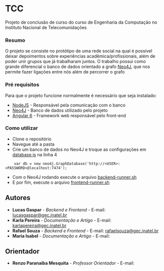 # TCC

Projeto de conclusão de curso do curso de Engenharia da Computação no Instituto Nacional de Telecomunidações

### Resumo

O projeto se consiste no protótipo de uma rede social na qual é possível deixar depoimentos sobre experiências acadêmica/profissionais, além de poder unir grupos que já trabalharam juntos. O trabalho possui como grande diferencial o banco de dados orientado a grafo [Neo4J](https://neo4j.com/), que nos permite fazer ligações entre nós além de percorrer o grafo

### Pré requisitos

Para que o projeto funcione normalmente é necessário que seja instalado:
* [NodeJS](https://nodejs.org/en/)    - Responsável pela comunicação com o banco
* [Neo4J](https://neo4j.com/download/)     - Banco de dados utilizado pelo projeto
* [Angular 6](https://angular.io/) - Framework web responsável pelo front-end

### Como utilizar
* Clone o repositório
* Navegue até a pasta
* Crie um banco de dados no Neo4J e troque as configurações em [database.js](backend/config/database.js) na linha 4
```
    var db = new neo4j.GraphDatabase('http://<USER>:<PASSWORD>@localhost:7474');
```
* Com o Neo4J rodando execute o arquivo [backend-runner.sh](backend-runner.sh)
* E por fim, execute o arquivo [frontend-runner.sh](frontend-runner.sh)

## Autores

* **Lucas Gaspar** - *Backend e Frontend* - E-mail: lucasgaspar@gec.inatel.br
* **Karla Pereira** - *Documentação e Artigo* - E-mail: karlapereira@gec.inatel.br
* **Rafael Souza** - *Backend e Frontend* - E-mail: rafaelsouza@gec.inatel.br
* **Maria Isabel** - *Documentação e Artigo* - E-mail: 

## Orientador
* **Renzo Paranaíba Mesquita** - *Professor Orientador* - E-mail: 
